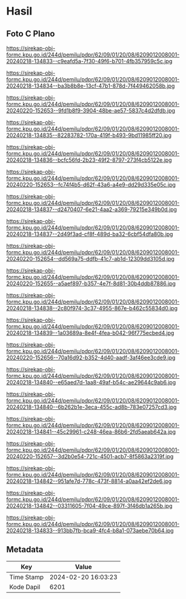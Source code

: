 # Hasil

## Foto C Plano

https://sirekap-obj-formc.kpu.go.id/244d/pemilu/pdpr/62/09/01/20/08/6209012008001-20240218-134833--c9eafd5a-7f30-49f6-b701-4fb357959c5c.jpg

https://sirekap-obj-formc.kpu.go.id/244d/pemilu/pdpr/62/09/01/20/08/6209012008001-20240218-134834--ba3b8b8e-13cf-47b1-878d-7f449462058b.jpg

https://sirekap-obj-formc.kpu.go.id/244d/pemilu/pdpr/62/09/01/20/08/6209012008001-20240220-152653--9fd1b8f9-3904-48be-ae57-5837c4d2dfdb.jpg

https://sirekap-obj-formc.kpu.go.id/244d/pemilu/pdpr/62/09/01/20/08/6209012008001-20240218-134835--82283782-170a-419f-b493-9bd11985ff20.jpg

https://sirekap-obj-formc.kpu.go.id/244d/pemilu/pdpr/62/09/01/20/08/6209012008001-20240218-134836--bcfc56fd-2b23-49f2-8797-273f4cb5122e.jpg

https://sirekap-obj-formc.kpu.go.id/244d/pemilu/pdpr/62/09/01/20/08/6209012008001-20240220-152653--fc74f4b5-d62f-43a6-a4e9-dd29d335e05c.jpg

https://sirekap-obj-formc.kpu.go.id/244d/pemilu/pdpr/62/09/01/20/08/6209012008001-20240218-134837--d2470407-6e21-4aa2-a369-79215e349b0d.jpg

https://sirekap-obj-formc.kpu.go.id/244d/pemilu/pdpr/62/09/01/20/08/6209012008001-20240218-134837--2d49f3ad-cf8f-489d-ba32-6cbf54dfa80b.jpg

https://sirekap-obj-formc.kpu.go.id/244d/pemilu/pdpr/62/09/01/20/08/6209012008001-20240220-152654--dd569a75-ddfb-41c7-ab1d-12309dd3105d.jpg

https://sirekap-obj-formc.kpu.go.id/244d/pemilu/pdpr/62/09/01/20/08/6209012008001-20240220-152655--a5aef897-b357-4e7f-8d81-30b4ddb87886.jpg

https://sirekap-obj-formc.kpu.go.id/244d/pemilu/pdpr/62/09/01/20/08/6209012008001-20240218-134838--2c80f974-3c37-4955-867e-b462c55834d0.jpg

https://sirekap-obj-formc.kpu.go.id/244d/pemilu/pdpr/62/09/01/20/08/6209012008001-20240218-134839--1a03689a-8e4f-4fea-b042-96f775ecbed4.jpg

https://sirekap-obj-formc.kpu.go.id/244d/pemilu/pdpr/62/09/01/20/08/6209012008001-20240220-152656--70a16d92-b352-4d40-aadf-3af46ee3cde9.jpg

https://sirekap-obj-formc.kpu.go.id/244d/pemilu/pdpr/62/09/01/20/08/6209012008001-20240218-134840--e65aed7d-1aa8-49af-b54c-ae29644c9ab6.jpg

https://sirekap-obj-formc.kpu.go.id/244d/pemilu/pdpr/62/09/01/20/08/6209012008001-20240218-134840--6b262b1e-3eca-455c-ad8b-783e07257cd3.jpg

https://sirekap-obj-formc.kpu.go.id/244d/pemilu/pdpr/62/09/01/20/08/6209012008001-20240218-134841--45c29961-c248-46ea-86b6-2fd5aeab642a.jpg

https://sirekap-obj-formc.kpu.go.id/244d/pemilu/pdpr/62/09/01/20/08/6209012008001-20240220-152657--3d2b0e54-721c-4501-acb7-8f5863a2319f.jpg

https://sirekap-obj-formc.kpu.go.id/244d/pemilu/pdpr/62/09/01/20/08/6209012008001-20240218-134842--951afe7d-778c-473f-8814-a0aa42ef2de6.jpg

https://sirekap-obj-formc.kpu.go.id/244d/pemilu/pdpr/62/09/01/20/08/6209012008001-20240218-134842--03311605-7f04-49ce-897f-3f46db1a265b.jpg

https://sirekap-obj-formc.kpu.go.id/244d/pemilu/pdpr/62/09/01/20/08/6209012008001-20240218-134833--913bb7fb-bca9-4fc4-b8a1-073aebe70b64.jpg


## Metadata

| Key        | Value               |
| ---------- | ------------------- |
| Time Stamp | 2024-02-20 16:03:23 |
| Kode Dapil | 6201                |



